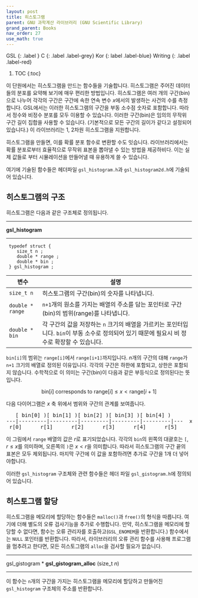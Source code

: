 ```yaml
---
layout: post
title: 히스토그램
parent: GNU 과학계산 라이브러리 (GNU Scientific Library)
grand_parent: Books
nav_order: 27
use_math: true
---
```


GSL
{: .label }
C
{: .label .label-grey}
Kor
{: label .label-blue}
Writing
{: .label .label-red}

1. TOC
{:toc}


이 단원에서는 히스토그램을 만드는 함수들을 기술합니다. 히스토그램은 주어진 데이터들의 분포를 요약해 보기에 매우 편리한 방법입니다. 히스토그램은 여러 개의 구간(bin)으로 나누어 각각의 구간은 구간에 속한 연속 변수 $x$에서의 발생하는 사건의 수를 측정합니다. GSL에서는 이러한 히스토그램의 구간을 부동 소수점 숫자로 포함합니다. 따라서 정수와 비정수 분포를 모두 이용할 수 있습니다. 이러한 구간(bin)은 임의의 무작위 구간 길이 집합을 사용할 수 있습니다. (기본적으로 모든 구간의 길이가 같다고 설정되어 있습니다.) 이 라이브러리는 1, 2차원 히스토그램을 지원합니다.

히스토그램을 만들면, 이를 확률 분포 함수로 변환할 수도 잇습니다. 라이브러리에서는 확률 분포로부터 효율적으로 무작위 표본을 뽑아낼 수 있는 방법을 제공하비다. 이는 실제 값들로 부터 시뮬레이션을 만들어낼 때 유용하게 쓸 수 있습니다.

여기에 기술된 함수들은 헤더파일 `gsl_histogram.h`과 `gsl_histogram2d.h`에 기술되어 있습니다.

## 히스토그램의 구조

히스토그램은 다음과 같은 구조체로 정의됩니다.

---
**gsl_histogram**

---

     typedef struct {
        size_t n ;
        double * range ;
        double * bin ;
     } gsl_histogram ;

|변수|설명|
|--|--|
|`size_t n`|히스토그램의 구간(bin)의 숫자를 나타냅니다.|
|`double * range`|`n+1`개의 원소를 가지는 배열의 주소를 담는 포인터로 구간(bin)의 범위(range)를 나타냅니다. |
|`double * bin`|각 구간의 값을 저장하는 `n` 크기의 배열을 가르키는 포인터입니다. `bin`이 부동 소수로 정의되어 있기 때문에 필요시 비 정수로 확장할 수 있습니다.|

`bin[i]`의 범위는 `range[i]`에서 `range[i+1]`까지입니다. $n$개의 구간의 대해 `range`가 `n+1` 크기의 배열로 정의된 이유입니다. 각각의 구간은 하한에 포함되고, 상한은 포함되지 않습니다. 수학적으로 이 의미는 구간(bin)이 다음과 같은 부등식으로 정의된다는 뜻입니다.


$$\text{bin}[i] \text{ corresponds to range}[i] \le x < \text{range}[i+1]$$


다음 다이어그램은 $x$ 축 위에서 범위와 구간의 관계를 보여줍니다.

<div class="highlight-default notranslate"><div class="highlight"><pre><span></span>   <span class="p">[</span> <span class="nb">bin</span><span class="p">[</span><span class="mi">0</span><span class="p">]</span> <span class="p">)[</span> <span class="nb">bin</span><span class="p">[</span><span class="mi">1</span><span class="p">]</span> <span class="p">)[</span> <span class="nb">bin</span><span class="p">[</span><span class="mi">2</span><span class="p">]</span> <span class="p">)[</span> <span class="nb">bin</span><span class="p">[</span><span class="mi">3</span><span class="p">]</span> <span class="p">)[</span> <span class="nb">bin</span><span class="p">[</span><span class="mi">4</span><span class="p">]</span> <span class="p">)</span>
<span class="o">---|---------|---------|---------|---------|---------|---</span>  <span class="n">x</span>
 <span class="n">r</span><span class="p">[</span><span class="mi">0</span><span class="p">]</span>      <span class="n">r</span><span class="p">[</span><span class="mi">1</span><span class="p">]</span>      <span class="n">r</span><span class="p">[</span><span class="mi">2</span><span class="p">]</span>      <span class="n">r</span><span class="p">[</span><span class="mi">3</span><span class="p">]</span>      <span class="n">r</span><span class="p">[</span><span class="mi">4</span><span class="p">]</span>      <span class="n">r</span><span class="p">[</span><span class="mi">5</span><span class="p">]</span>
</pre></div>
</div>

이 그림에서 `range` 배열의 값은 $r$로 표기되었습니다. 각각의 `bin`의 왼쪽의 대괄호는 `[`,  $r \le x$를 의미하며, 오른쪽의 `)`은 $x < r$을 의미합니다. 따라서 히스토그램의 구간 끝의 표본은 모두 제외됩니다. 마지막 구간에 이 값을 포함하려면 추가로 구간을 1개 더 넣어야합니다.

이러한 `gsl_histogram` 구조체와 관련 함수들은 헤더 파일 `gsl_gistogram.h`에 정의되어 있습니다.

## 히스토그램 할당

히스토그램을 메모리에 할당하는 함수들은 `malloc()`과 `free()`의 형식을 따릅니다. 여기에 더해 별도의 오류 검사기능을 추가로 수행합니다. 만약, 히스토그램을  메모리에 할당할 수 없다면, 함수는 오류 관리자를 호출하고(`GSL_ENOMEM`을 반환합니다.) 함수에서는 `NULL` 포인터를 반환합니다. 따라서, 라이브러리의 오류 관리 함수를 사용해 프로그램을 멈추려고 한다면, 모든 히스토그램의 `alloc`을 검사할 필요가 없습니다.

---

gsl_gistogram * **gsl_gistogram_alloc** (size_t *n*)

---

이 함수는 `n`개의 구간을 가지는 히스토그램을 메모리에 할당하고 만들어진 `gsl_histogram` 구조체의 주소를 반환합니다.

